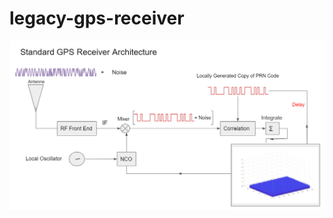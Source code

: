 # legacy-gps-receiver

![Standard GPS Receiver Architecture](https://github.com/nphilip1098/legacy-gps-receiver/blob/main/gpsreceiver.PNG)

